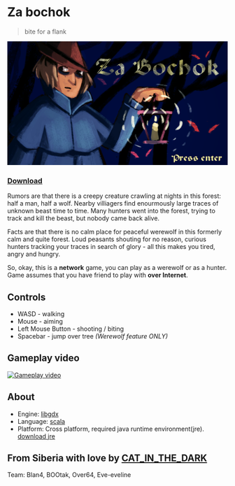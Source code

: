 # Za bochok
> bite for a flank

![](https://raw.githubusercontent.com/cat-in-the-dark/old48_35_game/master/assets/textures/title.png)

### [Download](https://github.com/cat-in-the-dark/old48_35_game/releases)

Rumors are that there is a creepy creature crawling at nights in this forest: half a man, half a wolf. Nearby villiagers find enourmously large traces of unknown beast time to time. Many hunters went into the forest, trying to track and kill the beast, but nobody came back alive. 

Facts are that there is no calm place for peaceful werewolf in this formerly calm and quite forest. Loud peasants shouting for no reason, curious hunters tracking your traces in search of glory - all this makes you tired, angry and hungry. 

So, okay, this is a **network** game, you can play as a werewolf or as a hunter. Game assumes that you have friend to play with **over Internet**.

## Controls

- WASD - walking 
- Mouse - aiming 
- Left Mouse Button - shooting / biting 
- Spacebar - jump over tree _(Werewolf feature ONLY)_

## Gameplay video

[![Gameplay video](https://img.youtube.com/vi/X_CfocY6BvQ/0.jpg)](https://www.youtube.com/watch?v=X_CfocY6BvQ)

## About

- Engine: [libgdx](http://libgdx.badlogicgames.com/)
- Language: [scala](http://www.scala-lang.org/)
- Platform: Cross platform, required java runtime environment(jre). [download jre](http://www.oracle.com/technetwork/java/javase/downloads/jre8-downloads-2133155.html) 

## From Siberia with love by [CAT_IN_THE_DARK](https://catinthedark.itch.io/)

Team: Blan4, BOOtak, Over64, Eve-eveline
